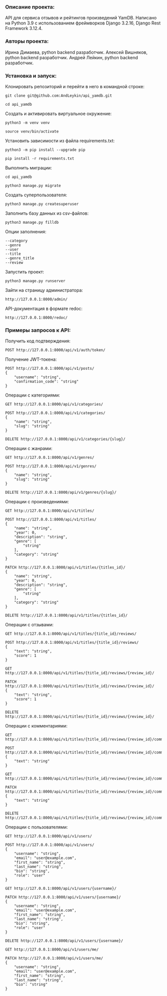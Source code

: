 ### Описание проекта:

API для сервиса отзывов и рейтингов произведений YamDB.
Написано на Python 3.9 с использованием фреймворков Django 3.2.16, Django Rest Framework 3.12.4.

### Авторы проекта:

Ирина Димаева, python backend разработчик.
Алексей Вишняков, python backend разработчик.
Андрей Лейкин, python backend разработчик.

### Установка и запуск:

Клонировать репозиторий и перейти в него в командной строке:

```
git clone git@github.com:AndLeykin/api_yamdb.git
```

```
cd api_yamdb
```

Cоздать и активировать виртуальное окружение:

```
python3 -m venv venv
```

```
source venv/bin/activate
```

Установить зависимости из файла requirements.txt:

```
python3 -m pip install --upgrade pip
```

```
pip install -r requirements.txt
```

Выполнить миграции:

```
cd api_yamdb
```

```
python3 manage.py migrate
```

Создать суперпользователя:

```
python3 manage.py createsuperuser
```

Заполнить базу данных из csv-файлов:

```
python3 manage.py filldb
```
Опции заполнения:
```
--category
--genre
--user
--title
--genre_title
--review
```

Запустить проект:

```
python3 manage.py runserver
```

Зайти на страницу администратора:

```
http://127.0.0.1:8000/admin/
```

API-документация в формате redoc:

```
http://127.0.0.1:8000/redoc/
```

### Примеры запросов к API:

Получить код подтверждения:
```
POST http://127.0.0.1:8000/api/v1/auth/token/
```
Получение JWT-токена:
```
POST http://127.0.0.1:8000/api/v1/posts/
{
    "username": "string",
    "confirmation_code": "string"
}
```

Операции с категориями:
```
GET http://127.0.0.1:8000/api/v1/categories/
```
```
POST http://127.0.0.1:8000/api/v1/categories/
{
    "name": "string",
    "slug": "string"
}
```
```
DELETE http://127.0.0.1:8000/api/v1/categories/{slug}/
```

Операции с жанрами:
```
GET http://127.0.0.1:8000/api/v1/genres/
```
```
POST http://127.0.0.1:8000/api/v1/genres/
{
    "name": "string",
    "slug": "string"
}
```
```
DELETE http://127.0.0.1:8000/api/v1/genres/{slug}/
```

Операции с произведениями:
```
GET http://127.0.0.1:8000/api/v1/titles/
```
```
POST http://127.0.0.1:8000/api/v1/titles/
{
    "name": "string",
    "year": 0,
    "description": "string",
    "genre": [
        "string"
    ],
    "category": "string"
}
```
```
PATCH http://127.0.0.1:8000/api/v1/titles/{titles_id}/
{
    "name": "string",
    "year": 0,
    "description": "string",
    "genre": [
        "string"
    ],
    "category": "string"
}
```
```
DELETE http://127.0.0.1:8000/api/v1/titles/{titles_id}/
```

Операции с отзывами:
```
GET http://127.0.0.1:8000/api/v1/titles/{title_id}/reviews/
```
```
POST http://127.0.0.1:8000/api/v1/titles/{title_id}/reviews/
{
    "text": "string",
    "score": 1
}
```
```
GET http://127.0.0.1:8000/api/v1/titles/{title_id}/reviews/{review_id}/
```
```
PATCH http://127.0.0.1:8000/api/v1/titles/{title_id}/reviews/{review_id}/
{
    "text": "string",
    "score": 1
}
```
```
DELETE http://127.0.0.1:8000/api/v1/titles/{title_id}/reviews/{review_id}/
```

Операции с комментариями:
```
GET http://127.0.0.1:8000/api/v1/titles/{title_id}/reviews/{review_id}/comments/
```
```
POST http://127.0.0.1:8000/api/v1/titles/{title_id}/reviews/{review_id}/comments/
{
    "text": "string"
}
```
```
GET http://127.0.0.1:8000/api/v1/titles/{title_id}/reviews/{review_id}/comments/{comment_id}/
```
```
PATCH http://127.0.0.1:8000/api/v1/titles/{title_id}/reviews/{review_id}/comments/{comment_id}/
{
    "text": "string"
}
```
```
DELETE http://127.0.0.1:8000/api/v1/titles/{title_id}/reviews/{review_id}/comments/{comment_id}/
```
Операции с пользователями:
```
GET http://127.0.0.1:8000/api/v1/users/
```
```
POST http://127.0.0.1:8000/api/v1/users/
{
    "username": "string",
    "email": "user@example.com",
    "first_name": "string",
    "last_name": "string",
    "bio": "string",
    "role": "user"
}
```
```
GET http://127.0.0.1:8000/api/v1/users/{username}/
```
```
PATCH http://127.0.0.1:8000/api/v1/users/{username}/
{
    "username": "string",
    "email": "user@example.com",
    "first_name": "string",
    "last_name": "string",
    "bio": "string",
    "role": "user"
}
```
```
DELETE http://127.0.0.1:8000/api/v1/users/{username}/
```
```
GET http://127.0.0.1:8000/api/v1/users/me/
```
```
PATCH http://127.0.0.1:8000/api/v1/users/me/
{
    "username": "string",
    "email": "user@example.com",
    "first_name": "string",
    "last_name": "string",
    "bio": "string"
}
```